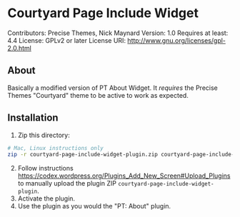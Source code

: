# Courtyard Page Include Widget

Contributors: Precise Themes, Nick Maynard
Version: 1.0
Requires at least: 4.4
License: GPLv2 or later
License URI: http://www.gnu.org/licenses/gpl-2.0.html

## About

Basically a modified version of PT About Widget.  It *requires* the Precise Themes "Courtyard" theme to be active to work as expected.

## Installation

1. Zip this directory:
```sh
# Mac, Linux instructions only
zip -r courtyard-page-include-widget-plugin.zip courtyard-page-include-widget-plugin -x *.git*
```
2. Follow instructions https://codex.wordpress.org/Plugins_Add_New_Screen#Upload_Plugins to manually upload the plugin ZIP `courtyard-page-include-widget-plugin`.
3. Activate the plugin.
4. Use the plugin as you would the "PT: About" plugin.
